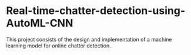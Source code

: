 # Real-time-chatter-detection-using-AutoML-CNN
 This project consists of the design and implementation of a machine learning model for online chatter detection.
